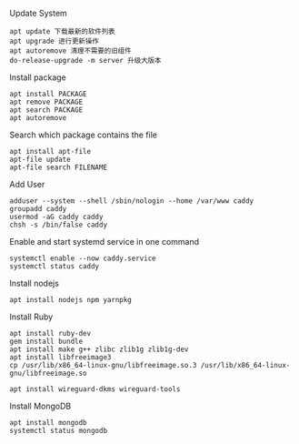 Update System

```
apt update 下载最新的软件列表
apt upgrade 进行更新操作
apt autoremove 清理不需要的旧组件
do-release-upgrade -m server 升级大版本
```

Install package

```
apt install PACKAGE
apt remove PACKAGE
apt search PACKAGE
apt autoremove
```

Search which package contains the file

```
apt install apt-file
apt-file update
apt-file search FILENAME
```

Add User

```
adduser --system --shell /sbin/nologin --home /var/www caddy
groupadd caddy
usermod -aG caddy caddy
chsh -s /bin/false caddy
```

Enable and start systemd service in one command

```
systemctl enable --now caddy.service
systemctl status caddy
```

Install nodejs

```
apt install nodejs npm yarnpkg
```

Install Ruby

```
apt install ruby-dev
gem install bundle
apt install make g++ zlibc zlib1g zlib1g-dev
apt install libfreeimage3
cp /usr/lib/x86_64-linux-gnu/libfreeimage.so.3 /usr/lib/x86_64-linux-gnu/libfreeimage.so
```

```
apt install wireguard-dkms wireguard-tools
```

Install MongoDB

```
apt install mongodb
systemctl status mongodb
```

